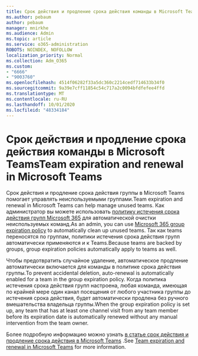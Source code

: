 ```yaml
---
title: Срок действия и продление срока действия команды в Microsoft Teams
ms.author: pebaum
author: pebaum
manager: mnirkhe
ms.audience: Admin
ms.topic: article
ms.service: o365-administration
ROBOTS: NOINDEX, NOFOLLOW
localization_priority: Normal
ms.collection: Adm_O365
ms.custom:
- "6666"
- "9003760"
ms.openlocfilehash: 4514f06282f33a5dc360c2214cedf714633b34f0
ms.sourcegitcommit: 9a39e7cff11854c54c717a2c0094bfdfefee4ffd
ms.translationtype: MT
ms.contentlocale: ru-RU
ms.lasthandoff: 10/01/2020
ms.locfileid: "48334184"
---
```

# <a name="team-expiration-and-renewal-in-microsoft-teams"></a><span data-ttu-id="f7003-102">Срок действия и продление срока действия команды в Microsoft Teams</span><span class="sxs-lookup"><span data-stu-id="f7003-102">Team expiration and renewal in Microsoft Teams</span></span>

<span data-ttu-id="f7003-103">Срок действия и продление срока действия группы в Microsoft Teams помогает управлять неиспользуемыми группами.</span><span class="sxs-lookup"><span data-stu-id="f7003-103">Team expiration and renewal in Microsoft Teams can help manage unused teams.</span></span> <span data-ttu-id="f7003-104">Как администратор вы можете использовать  [политику истечения срока действия групп Microsoft 365](https://docs.microsoft.com/microsoft-365/admin/create-groups/office-365-groups-expiration-policy)  для автоматической очистки неиспользуемых команд.</span><span class="sxs-lookup"><span data-stu-id="f7003-104">As an admin, you can use  [Microsoft 365 group expiration policy](https://docs.microsoft.com/microsoft-365/admin/create-groups/office-365-groups-expiration-policy)  to automatically clean up unused teams.</span></span> <span data-ttu-id="f7003-105">Так как teams переносятся по группам, политики истечения срока действия групп автоматически применяются и к Teams.</span><span class="sxs-lookup"><span data-stu-id="f7003-105">Because teams are backed by groups, group expiration policies automatically apply to teams as well.</span></span>

<span data-ttu-id="f7003-106">Чтобы предотвратить случайное удаление, автоматическое продление автоматически включается для команды в политике срока действия группы.</span><span class="sxs-lookup"><span data-stu-id="f7003-106">To prevent accidental deletion, auto-renewal is automatically enabled for a team in the group expiration policy.</span></span> <span data-ttu-id="f7003-107">Когда политика истечения срока действия групп настроена, любая команда, имеющая по крайней мере один канал посещения от любого участника группы до истечения срока действия, будет автоматически продлена без ручного вмешательства владельца группы.</span><span class="sxs-lookup"><span data-stu-id="f7003-107">When the group expiration policy is set up, any team that has at least one channel visit from any team member before its expiration date is automatically renewed without any manual intervention from the team owner.</span></span>  

<span data-ttu-id="f7003-108">Более подробную информацию можно узнать  [в статье срок действия и продление срока действия в Microsoft Teams](https://docs.microsoft.com/microsoftteams/team-expiration-renewal)  .</span><span class="sxs-lookup"><span data-stu-id="f7003-108">See  [Team expiration and renewal in Microsoft Teams](https://docs.microsoft.com/microsoftteams/team-expiration-renewal)  for more information.</span></span>

